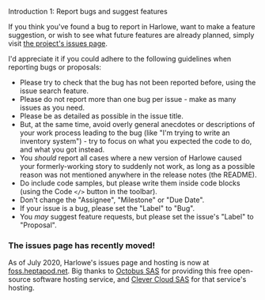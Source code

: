 Introduction 1: Report bugs and suggest features

If you think you've found a bug to report in Harlowe, want to make a feature suggestion, or wish to see what future features are already planned, simply visit [the project's issues page](https://foss.heptapod.net/games/harlowe/-/issues).

I'd appreciate it if you could adhere to the following guidelines when reporting bugs or proposals:

 * Please try to check that the bug has not been reported before, using the issue search feature.
 * Please do not report more than one bug per issue - make as many issues as you need.
 * Please be as detailed as possible in the issue title.
 * But, at the same time, avoid overly general anecdotes or descriptions of your work process leading to the bug (like "I'm trying to write an inventory system") - try to focus on what you expected the code to do, and what you got instead.
 * You *should* report all cases where a new version of Harlowe caused your formerly-working story to suddenly not work, as long as a possible reason was not mentioned anywhere in the release notes (the README).
 * Do include code samples, but please write them inside code blocks (using the Code `</>` button in the toolbar).
 * Don't change the "Assignee", "Milestone" or "Due Date".
 * If your issue is a bug, please set the "Label" to "Bug".
 * You *may* suggest feature requests, but please set the issue's "Label" to "Proposal".

### The issues page has recently moved!

As of July 2020, Harlowe's issues page and hosting is now at [foss.heptapod.net](https://foss.heptapod.net). Big thanks to [Octobus SAS](https://octobus.net/) for providing this free open-source software hosting service, and [Clever Cloud SAS](https://www.clever-cloud.com/) for that service's hosting.